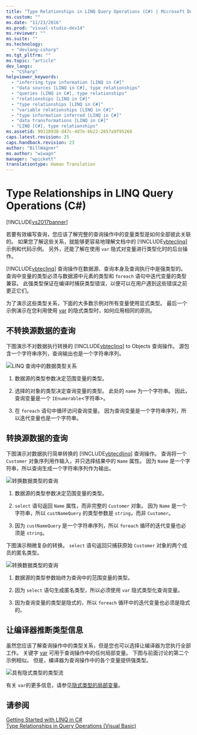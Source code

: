 ```yaml
---
title: "Type Relationships in LINQ Query Operations (C#) | Microsoft Docs"
ms.custom: ""
ms.date: "11/23/2016"
ms.prod: "visual-studio-dev14"
ms.reviewer: ""
ms.suite: ""
ms.technology: 
  - "devlang-csharp"
ms.tgt_pltfrm: ""
ms.topic: "article"
dev_langs: 
  - "CSharp"
helpviewer_keywords: 
  - "inferring type information [LINQ in C#]"
  - "data sources [LINQ in C#], type relationships"
  - "queries [LINQ in C#], type relationships"
  - "relationships [LINQ in C#]"
  - "type relationships [LINQ in C#]"
  - "variable relationships [LINQ in C#]"
  - "type information inferred [LINQ in C#]"
  - "data transformations [LINQ in C#]"
  - "LINQ [C#], type relationships"
ms.assetid: 99118938-d47c-4d7e-bb22-2657a9f95268
caps.latest.revision: 25
caps.handback.revision: 23
author: "BillWagner"
ms.author: "wiwagn"
manager: "wpickett"
translationtype: Human Translation
---
```

# Type Relationships in LINQ Query Operations (C#)
[!INCLUDE[vs2017banner](../../../../csharp/includes/vs2017banner.md)]

若要有效编写查询，您应该了解完整的查询操作中的变量类型是如何全部彼此关联的。  如果您了解这些关系，就能够更容易地理解文档中的 [!INCLUDE[vbteclinq](../../../../csharp/includes/vbteclinq_md.md)] 示例和代码示例。  另外，还能了解在使用 `var` 隐式对变量进行类型化时的后台操作。  
  
 [!INCLUDE[vbteclinq](../../../../csharp/includes/vbteclinq_md.md)] 查询操作在数据源、查询本身及查询执行中是强类型的。  查询中变量的类型必须与数据源中元素的类型和 `foreach` 语句中迭代变量的类型兼容。  此强类型保证在编译时捕获类型错误，以便可以在用户遇到这些错误之前更正它们。  
  
 为了演示这些类型关系，下面的大多数示例对所有变量使用显式类型。  最后一个示例演示在您利用使用 [var](../../../../csharp/language-reference/keywords/var.md) 的隐式类型时，如何应用相同的原则。  
  
## 不转换源数据的查询  
 下图演示不对数据执行转换的 [!INCLUDE[vbteclinq](../../../../csharp/includes/vbteclinq_md.md)] to Objects 查询操作。  源包含一个字符串序列，查询输出也是一个字符串序列。  
  
 ![LINQ 查询中的数据类型关系](../../../../csharp/programming-guide/concepts/linq/media/linq_flow1.png "LINQ\_flow1")  
  
1.  数据源的类型参数决定范围变量的类型。  
  
2.  选择的对象的类型决定查询变量的类型。  此处的 `name` 为一个字符串。  因此，查询变量是一个 `IEnumerable`\<字符串\>。  
  
3.  在 `foreach` 语句中循环访问查询变量。  因为查询变量是一个字符串序列，所以迭代变量也是一个字符串。  
  
## 转换源数据的查询  
 下图演示对数据执行简单转换的 [!INCLUDE[vbtecdlinq](../../../../csharp/includes/vbtecdlinq_md.md)] 查询操作。  查询将一个 `Customer` 对象序列用作输入，并只选择结果中的 `Name` 属性。  因为 `Name` 是一个字符串，所以查询生成一个字符串序列作为输出。  
  
 ![转换数据类型的查询](../../../../csharp/programming-guide/concepts/linq/media/linq_flow2.png "LINQ\_flow2")  
  
1.  数据源的类型参数决定范围变量的类型。  
  
2.  `select` 语句返回 `Name` 属性，而非完整的 `Customer` 对象。  因为 `Name` 是一个字符串，所以 `custNameQuery` 的类型参数是 `string`，而非 `Customer`。  
  
3.  因为 `custNameQuery` 是一个字符串序列，所以 `foreach` 循环的迭代变量也必须是 `string`。  
  
 下图演示稍微复杂的转换。  `select` 语句返回只捕获原始 `Customer` 对象的两个成员的匿名类型。  
  
 ![转换数据类型的查询](../../../../csharp/programming-guide/concepts/linq/media/linq_flow3.png "LINQ\_flow3")  
  
1.  数据源的类型参数始终为查询中的范围变量的类型。  
  
2.  因为 `select` 语句生成匿名类型，所以必须使用 `var` 隐式类型化查询变量。  
  
3.  因为查询变量的类型是隐式的，所以 `foreach` 循环中的迭代变量也必须是隐式的。  
  
## 让编译器推断类型信息  
 虽然您应该了解查询操作中的类型关系，但是您也可以选择让编译器为您执行全部工作。  关键字 [var](../../../../csharp/language-reference/keywords/var.md) 可用于查询操作中的任何局部变量。  下图与前面讨论的第二个示例相似。  但是，编译器为查询操作中的各个变量提供强类型。  
  
 ![具有隐式类型的类型流](../../../../csharp/programming-guide/concepts/linq/media/linq_flow4.png "LINQ\_flow4")  
  
 有关 `var`的更多信息，请参见[隐式类型的局部变量](../../../../csharp/programming-guide/classes-and-structs/implicitly-typed-local-variables.md)。  
  
## 请参阅  
 [Getting Started with LINQ in C\#](../../../../csharp/programming-guide/concepts/linq/getting-started-with-linq.md)   
 [Type Relationships in Query Operations \(Visual Basic\)](../../../../visual-basic/programming-guide/concepts/linq/type-relationships-in-query-operations.md)